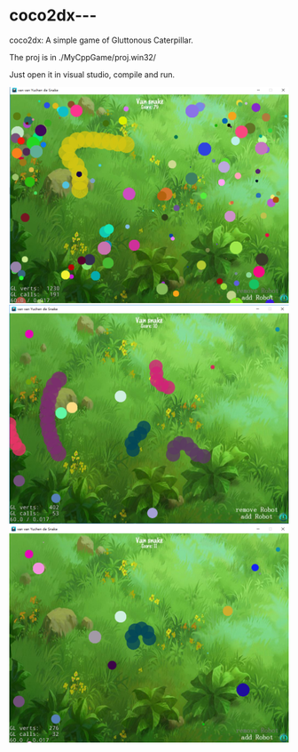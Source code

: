 # coco2dx---
coco2dx: A simple game of Gluttonous Caterpillar.<br>

The proj is in ./MyCppGame/proj.win32/<br>

Just open it in visual studio, compile and run.<br>

![](/img/img1.png)
![](/img/img2.png)
![](/img/img3.png)
